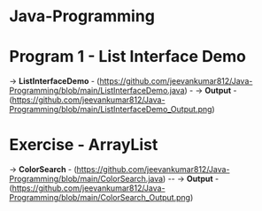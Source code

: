 # Java-Programming

# Program 1 - List Interface Demo
-> **ListInterfaceDemo** - (https://github.com/jeevankumar812/Java-Programming/blob/main/ListInterfaceDemo.java)  - -> **Output** - (https://github.com/jeevankumar812/Java-Programming/blob/main/ListInterfaceDemo_Output.png)

# Exercise - ArrayList
-> **ColorSearch** - (https://github.com/jeevankumar812/Java-Programming/blob/main/ColorSearch.java) -- -> **Output** - (https://github.com/jeevankumar812/Java-Programming/blob/main/ColorSearch_Output.png)

